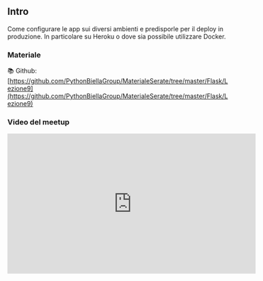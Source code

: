 ## Intro

Come configurare le app sui diversi ambienti e predisporle per il deploy in produzione. In particolare su Heroku o dove sia possibile utilizzare Docker.

### Materiale

📚 Github:
[https://github.com/PythonBiellaGroup/MaterialeSerate/tree/master/Flask/Lezione9](https://github.com/PythonBiellaGroup/MaterialeSerate/tree/master/Flask/Lezione9)

### Video del meetup

<iframe width="560" height="315" src="https://www.youtube.com/embed/1Tf8bt_oE7I?si=6tAdJAHS1oGoxiGH" title="YouTube video player" frameborder="0" allow="accelerometer; autoplay; clipboard-write; encrypted-media; gyroscope; picture-in-picture; web-share" allowfullscreen></iframe>